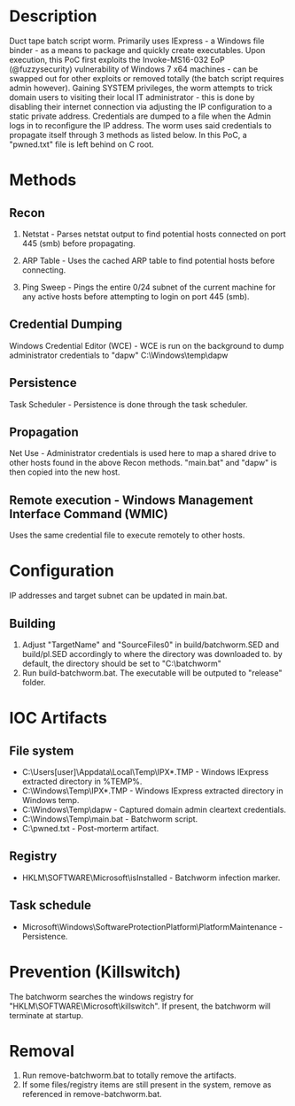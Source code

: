 # Description
Duct tape batch script worm. Primarily uses IExpress - a Windows file binder - as a means to package and quickly create executables. Upon execution, this PoC first exploits the Invoke-MS16-032 EoP (@fuzzysecurity) vulnerability of Windows 7 x64 machines - can be swapped out for other exploits or removed totally (the batch script requires admin however). Gaining SYSTEM privileges, the worm attempts to trick domain users to visiting their local IT administrator - this is done by disabling their internet connection via adjusting the IP configuration to a static private address. Credentials are dumped to a file when the Admin logs in to reconfigure the IP address. The worm uses said credentials to propagate itself through 3 methods as listed below. In this PoC, a "pwned.txt" file is left behind on C root.

# Methods
## Recon
1. Netstat - Parses netstat output to find potential hosts connected on port 445 (smb) before propagating.
2. ARP Table - Uses the cached ARP table to find potential hosts before connecting.

3. Ping Sweep - Pings the entire 0/24 subnet of the current machine for any active hosts before attempting to login on port 445 (smb).

## Credential Dumping
Windows Credential Editor (WCE) - WCE is run on the background to dump administrator credentials to "dapw" C:\Windows\temp\dapw

## Persistence
Task Scheduler - Persistence is done through the task scheduler.

## Propagation
Net Use - Administrator credentials is used here to map a shared drive to other hosts found in the above Recon methods. "main.bat" and "dapw" is then copied into the new host.

## Remote execution - Windows Management Interface Command (WMIC) 
Uses the same credential file to execute remotely to other hosts.

# Configuration
IP addresses and target subnet can be updated in main.bat.

## Building
1. Adjust "TargetName" and "SourceFiles0" in build/batchworm.SED and build/pl.SED accordingly to where the directory was downloaded to. by default, the directory should be set to "C:\batchworm"
2. Run build-batchworm.bat. The executable will be outputed to "release" folder.

# IOC Artifacts
## File system
* C:\Users\[user]\Appdata\Local\Temp\IPX*.TMP - Windows IExpress extracted directory in %TEMP%.
* C:\Windows\Temp\IPX*.TMP - Windows IExpress extracted directory in Windows temp.
* C:\Windows\Temp\dapw - Captured domain admin cleartext credentials.
* C:\Windows\Temp\main.bat - Batchworm script.
* C:\pwned.txt - Post-morterm artifact.

## Registry
* HKLM\SOFTWARE\Microsoft\isInstalled - Batchworm infection marker.

## Task schedule
* Microsoft\Windows\SoftwareProtectionPlatform\PlatformMaintenance - Persistence.

# Prevention (Killswitch)
The batchworm searches the windows registry for "HKLM\SOFTWARE\Microsoft\killswitch". If present, the batchworm will terminate at startup.

# Removal
1. Run remove-batchworm.bat to totally remove the artifacts.
2. If some files/registry items are still present in the system, remove as referenced in remove-batchworm.bat.
